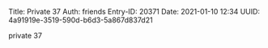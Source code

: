 Title: Private 37
Auth: friends
Entry-ID: 20371
Date: 2021-01-10 12:34
UUID: 4a91919e-3519-590d-b6d3-5a867d837d21

private 37
